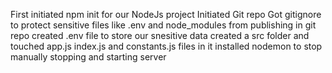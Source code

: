 First initiated npm init for our NodeJs project
Initiated Git repo
Got gitignore to protect sensitive files like .env and node_modules from publishing in git repo
created .env file to store our snesitive data
created a src folder and touched app.js index.js and constants.js files in it
installed nodemon to stop manually stopping and starting server